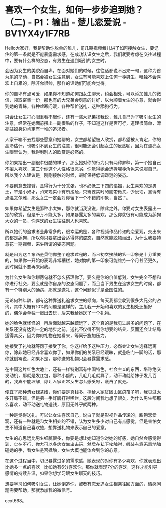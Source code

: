 # 喜欢一个女生，如何一步步追到她？（二) - P1：输出 - 楚儿恋爱说 - BV1YX4y1F7RB

Hello大家好，我是帮助你脱单的雏儿，前几期视频雏儿讲了如何接触女生，要记住的第一条就是不能暴露需求感，在成功认识女生之后，我们就要考虑在交往过程中，要有什么样的姿态，有男生在遇到吸引的女生时。

会因为女生的美貌而自卑，在面对她们的时候，往往话都说不出来一句，这种为首为尾的举动，自然会被女生注意到，女生有可能喜欢上任何一种男生，唯独不会喜欢上自卑的，除非你很帅，那样的话她们可能会觉得。

你的自卑有点可爱，如果你不知道如何跟女生聊天，约会相处，可以添加雏儿的微信，领取密集一份，那也有的大兄弟会刻意的讨好，以为顺着女生的心意，就会得到她的青睐，各种嘘寒问暖，各种帮忙送礼，这种舔狗行为。

只会让女生打心眼里看不起你，还有一些大兄弟找我说，雏儿自己为了吸引女生的注意，经常在她面前摆出一副很酷的样子，不知道这样是否可行，道理很简单，漂亮姑娘身边肯定有一堆的追求者。

人家干嘛不去找那些愿意和她聊的，女生都希望被人欣赏，都希望被人肯定，你的高冷估计，也吸引不到女生的注意，很可能还会引起女生的反感呢，因为在漂亮女生眼里认为，我得到别人的欣赏是必然的。

你如果摆出一副很牛很酷的样子，那么她对你的行为只有两种解释，第一个她自己不招人喜欢，第二个你这个人性格很恶劣，你觉得她会选择哪种角色来说服自己，所以我个人建议是，刚刚接触的时候，最好保持低调谦逊的姿态。

不要刻意去撞臂，显得行为十分乖张，也不必低三下四的谄媚，女生喜欢的是男生，不是小奴才，如果现实中有所接触，只需要实时的面带微笑，少说话，显得有点温文尔雅，那么女生一定会对你留下一个不错的印象，当然了。

如果你希望女生是那种小太妹，那你就当我没说，除此之外，你要对女生表露出一定的欣赏，但是千万不能太多，如果暴露太多的喜欢，那么你就很有可能成为舔狗大众的一员，你喜欢的女生往往别人也喜欢。

所以她们的追求者是非常多的，很幸运的是，各种视频作品传递的恋爱观，交出来的都是舔狗，所以你只要拿出合适得体的姿态，自然就能脱颖而出，为什么我要特意花一期视频，来讲所谓的姿态问题。

就是因为这个东西是贯彻你整个追求过程的，而且初次接触的第一印象是十分重要的，如果你一开始的表现非常糟糕，她对你的第一印象可能维持一个月甚至更久，到时候就不要再来问我。

为什么女生和你聊两句就不怎么搭理你了，要么是你的价值低到，女生完全不想和你进行社交，要么就是你自身的姿态问题了，而且当下男生在追求女生的时候，都有一个特别大的通病，那就是送礼，这个问题似乎是全国性的。

无论何种年龄，都有这种靠送礼追求女生的倾向，每天我都会收到很多大兄弟的咨询，其中大概有10%的问题是这样的，主儿我一开始和喜欢的女生相处还挺好的，偶尔会单独一起出去玩，后来我给她送了一个礼物。

她的脸色就怪怪的，再后面就越来越疏远了，这个真的是我见过最多的问题了，在关系还没有达到一定的地步之前，送礼不仅得不到你想要的结果，反而还会让结局适得其反，因为你的礼物在她看来，等同于施加压力。

她接受了礼物就等同于接受了你，你这样给予这种压力，必然会让女生选择远离你，除非她已经非常喜欢你了，如果你们的关系已经暧昧，就差临门一脚的话，那你就倒霉说，如果不是，那你送的礼物只会暴露需求感。

在中国这片红色大地上，还有一样特别富有中国特色，社会主义的东西，堪称绝交发动机，那就是发红包，那种小额的，几毛几毛就算了，动不动就给妹子发几百的，我真不能理解，你让人家正常女生怎么感受呀，说白了就是。

便宜了那种渣女绿茶婊，你们要是真钱多，捐给人家贫困山区的孩子吧，我见过太多开局不错，但是把一手好牌打得稀烂，这段时间我也想了很久，为什么男生都那么喜欢，动不动送礼物送钱，原因无外乎就两种。

一种是觉得送礼，可以让女生喜欢自己，说白了就是影视作品传递的，甜狗恋爱观，还有一种就是和女生相处的不错，认为女生多少对自己有点感觉，但是害怕女生不知道自己喜欢她，想靠送礼物来表示自己的爱意。

女生的心思远比男生细腻很多，你要是想让她知道你对她的好感，她自然会感觉得到，实在不行，你大可以多约女生出去玩，然后在私下接触时，假装有意无意地触碰她的手，看女生是否抵触，女生大概也能体会到你的心意。

在这个过程当中，切记暴露过多的需求感，她表现的对你有多少喜欢，你就表现出比她多一点的喜欢，比如她有6分喜欢你，那你就表现7分的喜欢，这样才能引导感情的持续升温，如果你想学习跟女生聊天的技巧。

想要学习如何吸引女生，让她倒追你，或者有恋爱追女生相亲往回方面的，情感问题需要帮助，那就添加我的微信号。

ccxt668。